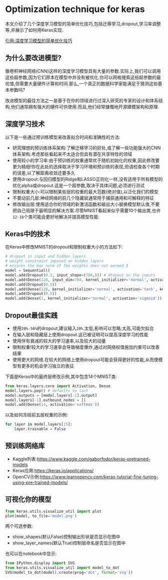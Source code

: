 # Optimization technique for keras
本文介绍了几个深度学习模型的简单优化技巧,包括迁移学习,dropout,学习率调整等,并展示了如何用Keras实现.

[引用:深度学习模型的简单优化技巧](https://www.jiqizhixin.com/articles/061002)

## 为什么要改进模型?
像卷积神经网络(CNN)这样的深度学习模型具有大量的参数.实际上,我们可以调用这些超参数,因为它们原本在模型中并没有被优化.你可以网格搜索这些超参数的最优值,但需要大量硬件计算和时间.那么,一个真正的数据科学家能满足于猜测这些基本参数吗?

改进模型的最佳方法之一是基于在你的领域进行过深入研究的专家的设计和体系结构,他们通常拥有强大的硬件可供使用.而且,他们经常慷慨地开源建模架构和原理.

## 深度学习技术
以下是一些通过预训练模型来改善拟合时间和准确性的方法:

- 研究理想的预训练体系架构:了解迁移学习的好处,或了解一些功能强大的CNN体系架构.考虑那些看起来不太适合但具有潜在共享特性的领域
- 使用较小的学习率:由于预训练的权重通常优于随机初始化的权重,因此修改要更为精细!你在此处的选择取决于学习环境和预训练的表现,但请检查各个时期的误差,以了解距离收敛还要多久
- 使用dropout:与回归模型的Ridge和LASSO正则化一样,没有适用于所有模型的优化alpha或dropout.这是一个超参数,取决于具体问题,必须进行测试
- 限制权重大小:可以限制某些层的权重的最大范数(绝对值),以泛化我们的模型
- 不要动前几层:神经网络的前几个隐藏层通常用于捕获通用和可解释的特征
- 修改输出层:使用适合你的领域的新激活函数和输出大小替换模型默认值,不要把自己局限于最明显的解决方案.尽管MNIST看起来似乎需要10个输出类,也许`12-16`个类可能会更好地解决并提高模型性能

## Keras中的技术
在Keras中修改MNIST的dropout和限制权重大小的方法如下:
```python
# dropout in input and hidden layers
# weight constraint imposed on hidden layers
# ensures the max norm of the weights does not exceed 5
model = Sequential()
model.add(Dropout(0.2, input_shape=(784,))) # dropout on the inputs
model.add(Dense(128, input_dim=784, kernel_initializer='normal', activation='relu', kernel_constraint=maxnorm(5)))
model.add(Dropout(0.5))
model.add(Dense(128, kernel_initializer='normal', activation='tanh', kernel_constraint=maxnorm(5)))
model.add(Dropout(0.5))
model.add(Dense(1, kernel_initializer='normal', activation='sigmoid'))
```

## Dropout最佳实践
- 使用`20%-50%`的dropout,建议输入`20%`.太低,影响可以忽略;太高,可能欠拟合
- 在输入层和隐藏层上使用dropout.这已被证明可以提高深度学习的性能
- 使用伴有衰减的较大的学习速率,以及较大的动量
- 限制权重!较大的学习速率会导致梯度爆炸,通过对网络权值施加约束可以改善结果
- 使用更大的网络.在较大的网络上使用dropout可能会获得更好的性能,从而使模型有更多的机会学习独立的表征

下面是Keras中的最终层修改示例,其中包含14个MNIST类:
```python
from keras.layers.core import Activation, Dense
model.layers.pop() # defaults to last
model.outputs = [model.layers[-1].output]
model.layers[-1].outbound_nodes = []
model.add(Dense(14, activation='softmax'))
```

以及如何冻结前五层权重的示例:
```python
for layer in model.layers[:5]:
    layer.trainable = False
```

## 预训练网络库
- Kaggle列表:https://www.kaggle.com/gaborfodor/keras-pretrained-models
- Keras应用:https://keras.io/applications/
- OpenCV示例:https://www.learnopencv.com/keras-tutorial-fine-tuning-using-pre-trained-models/

## 可视化你的模型
```python
from keras.utils.visualize_util import plot
plot(model, to_file='model.png')
```

两个可选参数:

- show_shapes(默认False)控制输出形状是否显示在图中
- show_layer_names(默认True)控制层命名是否显示在图中

也可以在notebook中显示:
```python
from IPython.display import SVG
from keras.utils.visualize_util import model_to_dot
SVG(model_to_dot(model).create(prog='dot', format='svg'))
```
